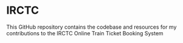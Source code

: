 # IRCTC
This GitHub repository contains the codebase and resources for my contributions to the IRCTC Online Train Ticket Booking System
